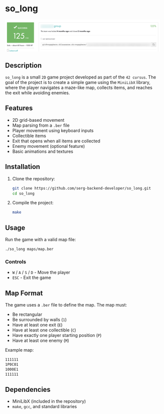 # so_long

![Moulinette](moulinette.png)

## Description

`so_long` is a small `2D` game project developed as part of the `42 cursus`. The goal of the project is to create a simple game using the `MiniLibX` library, where the player navigates a maze-like map, collects items, and reaches the exit while avoiding enemies.

## Features

- 2D grid-based movement
- Map parsing from a `.ber` file
- Player movement using keyboard inputs
- Collectible items
- Exit that opens when all items are collected
- Enemy movement (optional feature)
- Basic animations and textures

## Installation

1. Clone the repository:
   ```sh
   git clone https://github.com/serg-backend-developer/so_long.git
   cd so_long
   ```
2. Compile the project:
   ```sh
   make
   ```

## Usage

Run the game with a valid map file:
```sh
./so_long maps/map.ber
```

### Controls
- `W` / `A` / `S` / `D` - Move the player
- `ESC` - Exit the game

## Map Format
The game uses a `.ber` file to define the map. The map must:
- Be rectangular
- Be surrounded by walls (`1`)
- Have at least one exit (`E`)
- Have at least one collectible (`C`)
- Have exactly one player starting position (`P`)
- Have at least one enemy (`M`)

Example map:
```
111111
1P0C01
1000E1
111111
```

## Dependencies
- MiniLibX (included in the repository)
- `make`, `gcc`, and standard libraries
